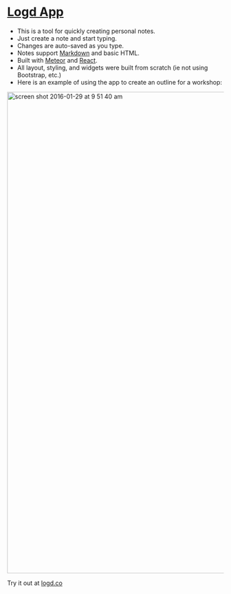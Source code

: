 # [Logd App](http://logd.co)

- This is a tool for quickly creating personal notes.
- Just create a note and start typing.
- Changes are auto-saved as you type.
- Notes support [Markdown](https://daringfireball.net/projects/markdown/) and basic HTML.
- Built with [Meteor](https://www.meteor.com/) and [React](https://facebook.github.io/react/).
- All layout, styling, and widgets were built from scratch (ie not using Bootstrap, etc.)
- Here is an example of using the app to create an outline for a workshop:

<img width="1119" alt="screen shot 2016-01-29 at 9 51 40 am" src="https://cloud.githubusercontent.com/assets/819213/12678683/fde3510c-c66d-11e5-9dc8-ed5e5797eb88.png">


Try it out at [logd.co](http://www.logd.co)